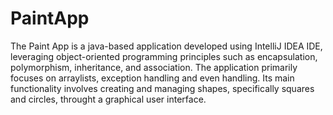 # PaintApp
The Paint App is a java-based application developed using IntelliJ IDEA IDE, leveraging object-oriented programming principles such as encapsulation, polymorphism, inheritance, and association. The application primarily focuses on arraylists, exception handling and even handling. Its main functionality involves creating and managing shapes, specifically squares and circles, throught a graphical user interface.
